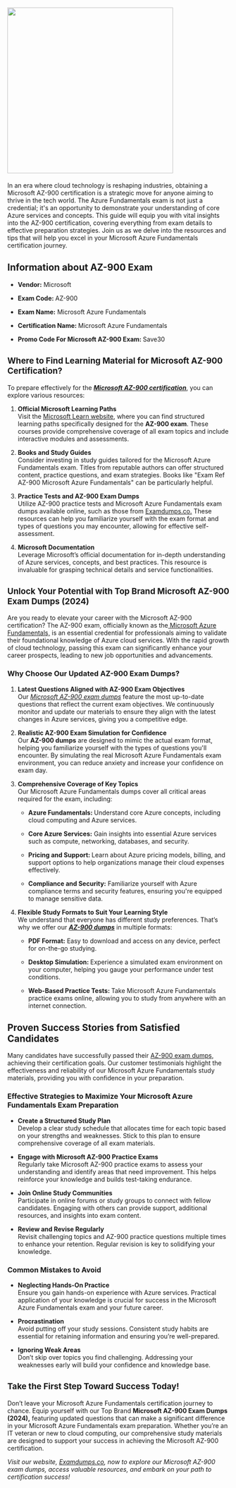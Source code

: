 # <h1 dir="ltr"><img src="https://encrypted-tbn0.gstatic.com/images?q=tbn:ANd9GcSX1z5XvAwS8G_ojSep2CpJdkYJ7MhpUvJ_8g&amp;s" alt="" width="376" height="376"></h1><p dir="ltr">In an era where cloud technology is reshaping industries, obtaining a Microsoft AZ-900 certification is a strategic move for anyone aiming to thrive in the tech world. The Azure Fundamentals exam is not just a credential; it's an opportunity to demonstrate your understanding of core Azure services and concepts. This guide will equip you with vital insights into the AZ-900 certification, covering everything from exam details to effective preparation strategies. Join us as we delve into the resources and tips that will help you excel in your Microsoft Azure Fundamentals certification journey.</p><h2 dir="ltr">Information about AZ-900 Exam</h2><ul><li dir="ltr" aria-level="1"><p dir="ltr" role="presentation"><strong>Vendor:</strong> Microsoft</p></li><li dir="ltr" aria-level="1"><p dir="ltr" role="presentation"><strong>Exam Code: </strong>AZ-900</p></li><li dir="ltr" aria-level="1"><p dir="ltr" role="presentation"><strong>Exam Name:</strong> Microsoft Azure Fundamentals</p></li><li dir="ltr" aria-level="1"><p dir="ltr" role="presentation"><strong>Certification Name: </strong>Microsoft Azure Fundamentals</p></li><li dir="ltr" aria-level="1"><p dir="ltr" role="presentation"><strong>Promo Code For Microsoft AZ-900 Exam: </strong>Save30</p></li></ul><h2 dir="ltr"><span style="font-size: 14pt;">Where to Find Learning Material for Microsoft AZ-900 Certification?</span></h2><p dir="ltr">To prepare effectively for the <span style="text-decoration: underline;"><em><strong>Microsoft AZ-900 certification</strong></em></span>, you can explore various resources:</p><ol><li dir="ltr" aria-level="1"><p dir="ltr" role="presentation"><strong>Official Microsoft Learning Paths</strong><br>Visit the <a href="https://www.googleadservices.com/pagead/aclk?sa=L&amp;ai=DChcSEwjMz5XR3o2JAxVeOQYAHU4hCUwYABAAGgJ3cw&amp;co=1&amp;ase=2&amp;gclid=Cj0KCQjwgrO4BhC2ARIsAKQ7zUkRhZl4Tg0xleEqHOot5Tjlqo-xyRNUdtVqCsMBTUnIWbPDI9wwLWwaAiD_EALw_wcB&amp;ohost=www.google.com&amp;cid=CAESV-D2Lju4sV_km-J9VAVQwWGlCz_NGfI69CcdK7L28fsdkDz05mXtdf_bANRlvzHyLlb1mFp9edDy8bdes9kpSvZDcXP2c4tPjHE91eXZLefZlKF0yUM7mw&amp;sig=AOD64_2zitzctj7HpclGZBf0xgWacuZMAg&amp;q&amp;nis=4&amp;adurl&amp;ved=2ahUKEwik_4_R3o2JAxWsRPEDHUz0NisQ0Qx6BAgSEAE">Microsoft Learn website</a>, where you can find structured learning paths specifically designed for the <strong>AZ-900 exam</strong>. These courses provide comprehensive coverage of all exam topics and include interactive modules and assessments.</p></li><li dir="ltr" aria-level="1"><p dir="ltr" role="presentation"><strong>Books and Study Guides</strong><br>Consider investing in study guides tailored for the Microsoft Azure Fundamentals exam. Titles from reputable authors can offer structured content, practice questions, and exam strategies. Books like "Exam Ref AZ-900 Microsoft Azure Fundamentals" can be particularly helpful.</p></li><li dir="ltr" aria-level="1"><p dir="ltr" role="presentation"><strong>Practice Tests and AZ-900 Exam Dumps</strong><br>Utilize AZ-900 practice tests and Microsoft Azure Fundamentals exam dumps available online, such as those from <a href="http://examdumps.co">Examdumps.co.</a> These resources can help you familiarize yourself with the exam format and types of questions you may encounter, allowing for effective self-assessment.</p></li><li dir="ltr" aria-level="1"><p dir="ltr" role="presentation"><strong>Microsoft Documentation</strong><br>Leverage Microsoft&rsquo;s official documentation for in-depth understanding of Azure services, concepts, and best practices. This resource is invaluable for grasping technical details and service functionalities.</p></li></ol><h2 dir="ltr"><span style="font-size: 14pt;">Unlock Your Potential with Top Brand Microsoft AZ-900 Exam Dumps (2024)</span></h2><p dir="ltr">Are you ready to elevate your career with the Microsoft AZ-900 certification? The AZ-900 exam, officially known as the<a href="https://www.examdumps.co/microsoft-azure-fundamentals-exam-dumps.html"> Microsoft Azure Fundamentals,</a> is an essential credential for professionals aiming to validate their foundational knowledge of Azure cloud services. With the rapid growth of cloud technology, passing this exam can significantly enhance your career prospects, leading to new job opportunities and advancements.</p><h3 dir="ltr">Why Choose Our Updated AZ-900 Exam Dumps?</h3><ol><li dir="ltr" aria-level="1"><p dir="ltr" role="presentation"><strong>Latest Questions Aligned with AZ-900 Exam Objectives</strong><br>Our <em><span style="text-decoration: underline;">Microsoft AZ-900 exam dumps</span></em> feature the most up-to-date questions that reflect the current exam objectives. We continuously monitor and update our materials to ensure they align with the latest changes in Azure services, giving you a competitive edge.</p></li><li dir="ltr" aria-level="1"><p dir="ltr" role="presentation"><strong>Realistic AZ-900 Exam Simulation for Confidence</strong><br>Our <strong>AZ-900 dumps</strong> are designed to mimic the actual exam format, helping you familiarize yourself with the types of questions you'll encounter. By simulating the real Microsoft Azure Fundamentals exam environment, you can reduce anxiety and increase your confidence on exam day.</p></li><li dir="ltr" aria-level="1"><p dir="ltr" role="presentation"><strong>Comprehensive Coverage of Key Topics</strong><br>Our Microsoft Azure Fundamentals dumps cover all critical areas required for the exam, including:</p></li><ul><li dir="ltr" aria-level="2"><p dir="ltr" role="presentation"><strong>Azure Fundamentals: </strong>Understand core Azure concepts, including cloud computing and Azure services.</p></li><li dir="ltr" aria-level="2"><p dir="ltr" role="presentation"><strong>Core Azure Services:</strong> Gain insights into essential Azure services such as compute, networking, databases, and security.</p></li><li dir="ltr" aria-level="2"><p dir="ltr" role="presentation"><strong>Pricing and Support: </strong>Learn about Azure pricing models, billing, and support options to help organizations manage their cloud expenses effectively.</p></li><li dir="ltr" aria-level="2"><p dir="ltr" role="presentation"><strong>Compliance and Security:</strong> Familiarize yourself with Azure compliance terms and security features, ensuring you're equipped to manage sensitive data.</p></li></ul><li dir="ltr" aria-level="1"><p dir="ltr" role="presentation"><strong>Flexible Study Formats to Suit Your Learning Style</strong><br>We understand that everyone has different study preferences. That&rsquo;s why we offer our <span style="text-decoration: underline;"><em><strong>AZ-900 dumps</strong></em></span> in multiple formats:</p></li><ul><li dir="ltr" aria-level="2"><p dir="ltr" role="presentation"><strong>PDF Format:</strong> Easy to download and access on any device, perfect for on-the-go studying.</p></li><li dir="ltr" aria-level="2"><p dir="ltr" role="presentation"><strong>Desktop Simulation: </strong>Experience a simulated exam environment on your computer, helping you gauge your performance under test conditions.</p></li><li dir="ltr" aria-level="2"><p dir="ltr" role="presentation"><strong>Web-Based Practice Tests: </strong>Take Microsoft Azure Fundamentals practice exams online, allowing you to study from anywhere with an internet connection.</p></li></ul></ol><h2 dir="ltr">Proven Success Stories from Satisfied Candidates</h2><p dir="ltr">Many candidates have successfully passed their <a href="https://www.examdumps.co/az-900-exam-dumps.html">AZ-900 exam dumps,</a> achieving their certification goals. Our customer testimonials highlight the effectiveness and reliability of our Microsoft Azure Fundamentals study materials, providing you with confidence in your preparation.</p><h3 dir="ltr"><span style="font-size: 12pt;">Effective Strategies to Maximize Your Microsoft Azure Fundamentals Exam Preparation</span></h3><ul><li dir="ltr" aria-level="1"><p dir="ltr" role="presentation"><strong>Create a Structured Study Plan</strong><br>Develop a clear study schedule that allocates time for each topic based on your strengths and weaknesses. Stick to this plan to ensure comprehensive coverage of all exam materials.</p></li><li dir="ltr" aria-level="1"><p dir="ltr" role="presentation"><strong>Engage with Microsoft AZ-900 Practice Exams</strong><br>Regularly take Microsoft AZ-900 practice exams to assess your understanding and identify areas that need improvement. This helps reinforce your knowledge and builds test-taking endurance.</p></li><li dir="ltr" aria-level="1"><p dir="ltr" role="presentation"><strong>Join Online Study Communities</strong><br>Participate in online forums or study groups to connect with fellow candidates. Engaging with others can provide support, additional resources, and insights into exam content.</p></li><li dir="ltr" aria-level="1"><p dir="ltr" role="presentation"><strong>Review and Revise Regularly</strong><br>Revisit challenging topics and AZ-900 practice questions multiple times to enhance your retention. Regular revision is key to solidifying your knowledge.</p></li></ul><h3 dir="ltr"><span style="font-size: 12pt;">Common Mistakes to Avoid</span></h3><ul><li dir="ltr" aria-level="1"><p dir="ltr" role="presentation"><strong>Neglecting Hands-On Practice</strong><br>Ensure you gain hands-on experience with Azure services. Practical application of your knowledge is crucial for success in the Microsoft Azure Fundamentals exam and your future career.</p></li><li dir="ltr" aria-level="1"><p dir="ltr" role="presentation"><strong>Procrastination</strong><br>Avoid putting off your study sessions. Consistent study habits are essential for retaining information and ensuring you&rsquo;re well-prepared.</p></li><li dir="ltr" aria-level="1"><p dir="ltr" role="presentation"><strong>Ignoring Weak Areas</strong><br>Don&rsquo;t skip over topics you find challenging. Addressing your weaknesses early will build your confidence and knowledge base.</p></li></ul><h2 dir="ltr"><span style="font-size: 14pt;">Take the First Step Toward Success Today!</span></h2><p dir="ltr">Don&rsquo;t leave your Microsoft Azure Fundamentals certification journey to chance. Equip yourself with our Top Brand <strong>Microsoft AZ-900 Exam Dumps (2024),</strong> featuring updated questions that can make a significant difference in your Microsoft Azure Fundamentals exam preparation. Whether you&rsquo;re an IT veteran or new to cloud computing, our comprehensive study materials are designed to support your success in achieving the Microsoft AZ-900 certification.</p><p dir="ltr"><em>Visit our website, <a href="http://examdumps.co">Examdumps.co</a>, now to explore our Microsoft AZ-900 exam dumps, access valuable resources, and embark on your path to certification success!</em></p>
